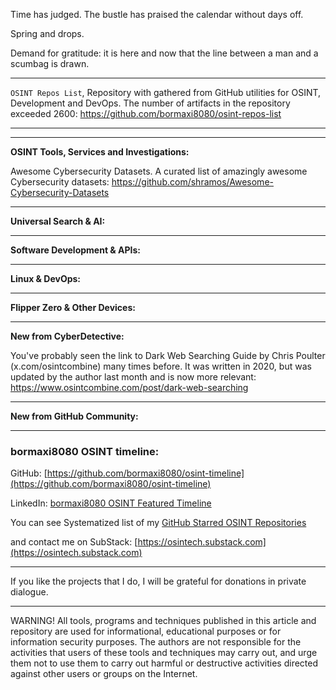 
Time has judged. The bustle has praised the calendar without days off.


Spring and drops.


Demand for gratitude: it is here and now that the line between a man and a scumbag is drawn.

----

```OSINT Repos List```, Repository with gathered from GitHub utilities for OSINT, Development and DevOps. The number of artifacts in the repository exceeded 2600: https://github.com/bormaxi8080/osint-repos-list

----



----

**OSINT Tools, Services and Investigations:**

Awesome Cybersecurity Datasets. A curated list of amazingly awesome Cybersecurity datasets: https://github.com/shramos/Awesome-Cybersecurity-Datasets

----

**Universal Search & AI:**



---

**Software Development & APIs:**



----

**Linux & DevOps:**



----

**Flipper Zero & Other Devices:**



----

**New from CyberDetective:**

You've probably seen the link to Dark Web Searching Guide by Chris Poulter (x.com/osintcombine) many times before. It was written in 2020, but was updated by the author last month and is now more relevant: https://www.osintcombine.com/post/dark-web-searching

----

**New from GitHub Community:**



----
### bormaxi8080 OSINT timeline:

GitHub: [https://github.com/bormaxi8080/osint-timeline](https://github.com/bormaxi8080/osint-timeline)

LinkedIn: [bormaxi8080 OSINT Featured Timeline](https://www.linkedin.com/in/osintech/details/featured/)

You can see Systematized list of my [GitHub Starred OSINT Repositories](https://github.com/bormaxi8080/osint-repos-list)

and contact me on SubStack: [https://osintech.substack.com](https://osintech.substack.com)

----

If you like the projects that I do, I will be grateful for donations in private dialogue.

----

WARNING! All tools, programs and techniques published in this article and repository are used for informational, educational purposes or for information security purposes. The authors are not responsible for the activities that users of these tools and techniques may carry out, and urge them not to use them to carry out harmful or destructive activities directed against other users or groups on the Internet.
